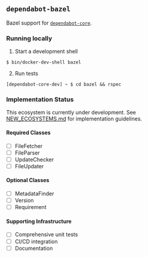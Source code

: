 ## `dependabot-bazel`

Bazel support for [`dependabot-core`][core-repo].

### Running locally

1. Start a development shell

  ```
  $ bin/docker-dev-shell bazel
  ```

2. Run tests
  ```
  [dependabot-core-dev] ~ $ cd bazel && rspec
  ```

[core-repo]: https://github.com/dependabot/dependabot-core

### Implementation Status

This ecosystem is currently under development. See [NEW_ECOSYSTEMS.md](../NEW_ECOSYSTEMS.md) for implementation guidelines.

#### Required Classes
- [ ] FileFetcher
- [ ] FileParser
- [ ] UpdateChecker
- [ ] FileUpdater

#### Optional Classes
- [ ] MetadataFinder
- [ ] Version
- [ ] Requirement

#### Supporting Infrastructure
- [ ] Comprehensive unit tests
- [ ] CI/CD integration
- [ ] Documentation
